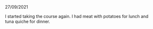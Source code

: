 27/09/2021

I started taking the course again. I had meat with potatoes for lunch and tuna quiche for dinner.